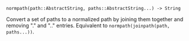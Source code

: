 ```
normpath(path::AbstractString, paths::AbstractString...) -> String
```

Convert a set of paths to a normalized path by joining them together and removing "." and ".." entries. Equivalent to `normpath(joinpath(path, paths...))`.
